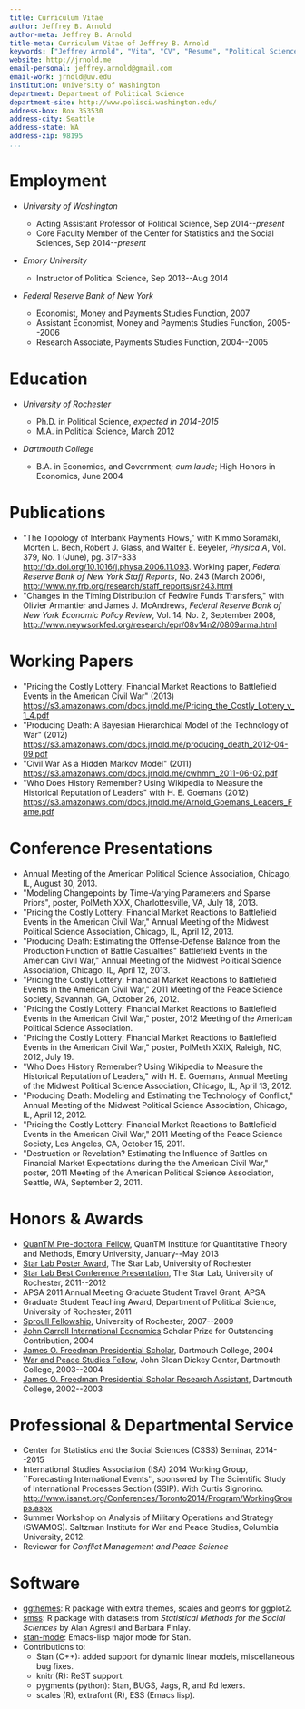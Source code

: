 ```yaml
---
title: Curriculum Vitae
author: Jeffrey B. Arnold
author-meta: Jeffrey B. Arnold
title-meta: Curriculum Vitae of Jeffrey B. Arnold
keywords: ["Jeffrey Arnold", "Vita", "CV", "Resume", "Political Science"]
website: http://jrnold.me
email-personal: jeffrey.arnold@gmail.com
email-work: jrnold@uw.edu
institution: University of Washington
department: Department of Political Science
department-site: http://www.polisci.washington.edu/
address-box: Box 353530
address-city: Seattle
address-state: WA
address-zip: 98195
...
```


# Employment

- *University of Washington*

	- Acting Assistant Professor of Political Science, Sep 2014--*present*
	- Core Faculty Member of the Center for Statistics and the Social Sciences, Sep 2014--*present*

- *Emory University*

    - Instructor of Political Science, Sep 2013--Aug 2014

- *Federal Reserve Bank of New York*

	- Economist, Money and Payments Studies Function, 2007
	- Assistant Economist, Money and Payments Studies Function, 2005--2006
	- Research Associate, Payments Studies Function, 2004--2005

# Education

- *University of Rochester*

	- Ph.D. in Political Science, *expected in 2014-2015*
	- M.A. in Political Science, March 2012

- *Dartmouth College*

    - B.A. in Economics, and Government; *cum laude*; High Honors in Economics, June 2004

# Publications

- "The Topology of Interbank Payments Flows," with Kimmo Soramäki, Morten L. Bech, Robert J. Glass, and Walter E. Beyeler, *Physica A*, Vol. 379, No. 1 (June), pg. 317-333 http://dx.doi.org/10.1016/j.physa.2006.11.093. Working paper, *Federal Reserve Bank of New York Staff Reports*, No. 243 (March 2006), http://www.ny.frb.org/research/staff_reports/sr243.html
- "Changes in the Timing Distribution of Fedwire Funds Transfers," with Olivier Armantier and James J. McAndrews, *Federal Reserve Bank of New York Economic Policy Review*, Vol. 14, No. 2, September 2008, http://www.neywsorkfed.org/research/epr/08v14n2/0809arma.html

# Working Papers

- "Pricing the Costly Lottery: Financial Market Reactions to
Battlefield Events in the American Civil War" (2013) https://s3.amazonaws.com/docs.jrnold.me/Pricing_the_Costly_Lottery_v_1_4.pdf
- "Producing Death: A Bayesian Hierarchical Model of the Technology of War" (2012) https://s3.amazonaws.com/docs.jrnold.me/producing_death_2012-04-09.pdf
- "Civil War As a Hidden Markov Model" (2011) https://s3.amazonaws.com/docs.jrnold.me/cwhmm_2011-06-02.pdf
- "Who Does History Remember? Using Wikipedia to Measure the Historical Reputation of Leaders" with H. E. Goemans (2012) https://s3.amazonaws.com/docs.jrnold.me/Arnold_Goemans_Leaders_Fame.pdf

# Conference Presentations

- Annual Meeting of the American Political Science Association, Chicago, IL, August 30, 2013.
- "Modeling Changepoints by Time-Varying Parameters and Sparse Priors", poster, PolMeth XXX, Charlottesville, VA, July 18, 2013.
- "Pricing the Costly Lottery: Financial Market Reactions to Battlefield Events in the American Civil War," Annual Meeting of the Midwest Political Science Association, Chicago, IL, April 12, 2013.
- "Producing Death: Estimating the Offense-Defense Balance from the Production Function of Battle Casualties" Battlefield Events in the American Civil War," Annual Meeting of the Midwest Political Science Association, Chicago, IL, April 12, 2013.
- "Pricing the Costly Lottery: Financial Market Reactions to Battlefield Events in the American Civil War," 2011 Meeting of the Peace Science Society, Savannah, GA, October 26, 2012.
- "Pricing the Costly Lottery: Financial Market Reactions to Battlefield Events in the American Civil War," poster, 2012 Meeting of the American Political Science Association.
- "Pricing the Costly Lottery: Financial Market Reactions to Battlefield Events in the American Civil War," poster, PolMeth XXIX, Raleigh, NC, 2012, July 19.
- "Who Does History Remember? Using Wikipedia to Measure the Historical Reputation of Leaders," with H. E. Goemans, Annual Meeting of the Midwest Political Science Association, Chicago, IL, April 13, 2012.
- "Producing Death: Modeling and Estimating the Technology of Conflict," Annual Meeting of the Midwest Political Science Association, Chicago, IL, April 12, 2012.
- "Pricing the Costly Lottery: Financial Market Reactions to Battlefield Events in the American Civil War," 2011 Meeting of the Peace Science Society, Los Angeles, CA, October 15, 2011.
- "Destruction or Revelation? Estimating the Influence of Battles on Financial Market Expectations during the the American Civil War," poster, 2011 Meeting of the American Political Science Association, Seattle, WA, September 2, 2011.

# Honors & Awards

- [QuanTM Pre-doctoral Fellow](http://quantitative.emory.edu), QuanTM Institute for Quantitative Theory and Methods, Emory University, January--May 2013
- [Star Lab Poster Award](http://www.rochester.edu/college/psc/thestarlab/awards), The Star Lab, University of Rochester
- [Star Lab Best Conference Presentation](http://www.rochester.edu/college/psc/thestarlab/awards), The Star Lab, University of Rochester, 2011--2012
- APSA 2011 Annual Meeting Graduate Student Travel Grant, APSA
- Graduate Student Teaching Award, Department of Political Science, University of Rochester, 2011
- [Sproull Fellowship](http://www.rochester.edu/gradstudies/sproull.html), University of Rochester, 2007--2009
- [John Carroll International Economics](http://carrollround.georgetown.edu/) Scholar Prize for Outstanding Contribution, 2004
- [James O. Freedman Presidential Scholar](http://www.dartmouth.edu/~ugar/undergrad/scholars/index.html), Dartmouth College, 2004
- [War and Peace Studies Fellow](http://www.pdartmouth.edu/~dickey/war_peace_fellows.html), John Sloan Dickey Center, Dartmouth College, 2003--2004
- [James O. Freedman Presidential Scholar Research Assistant](http://www.dartmouth.edu/~ugar/undergrad/scholars/index.html), Dartmouth College, 2002--2003

# Professional & Departmental Service

- Center for Statistics and the Social Sciences (CSSS) Seminar, 2014--2015
- International Studies Association (ISA) 2014 Working Group,  ``Forecasting International Events'', sponsored by The Scientific Study of International Processes Section (SSIP). With Curtis Signorino. http://www.isanet.org/Conferences/Toronto2014/Program/WorkingGroups.aspx
- Summer Workshop on Analysis of Military Operations and Strategy
(SWAMOS).  Saltzman Institute for War and Peace Studies, Columbia
University, 2012.
- Reviewer for *Conflict Management and Peace Science*

# Software

- [ggthemes](http://cran.r-project.org/web/packages/ggthemes/index.html): R package with extra themes, scales and geoms for ggplot2.
- [smss](http://cran.r-project.org/web/packages/smss/index.html): R package with datasets from *Statistical Methods for the Social Sciences* by Alan Agresti and Barbara Finlay.
- [stan-mode](https://github.com/stan-dev/stan-mode): Emacs-lisp major mode for Stan.
- Contributions to:
    - Stan (C++): added support for dynamic linear models, miscellaneous bug fixes.
	- knitr (R): ReST support.
	- pygments (python): Stan, BUGS, Jags, R, and Rd lexers.
	- scales (R), extrafont (R), ESS (Emacs lisp).

